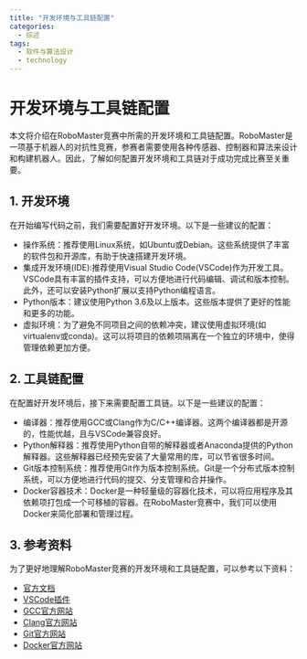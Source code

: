 ```yaml
---  
title: "开发环境与工具链配置"  
categories:  
  - 综述  
tags: 
  - 软件与算法设计 
  - technology  
---  
```


# 开发环境与工具链配置

本文将介绍在RoboMaster竞赛中所需的开发环境和工具链配置。RoboMaster是一项基于机器人的对抗性竞赛，参赛者需要使用各种传感器、控制器和算法来设计和构建机器人。因此，了解如何配置开发环境和工具链对于成功完成比赛至关重要。

## 1. 开发环境

在开始编写代码之前，我们需要配置好开发环境。以下是一些建议的配置：

- 操作系统：推荐使用Linux系统，如Ubuntu或Debian。这些系统提供了丰富的软件包和开源库，有助于快速搭建开发环境。
- 集成开发环境(IDE):推荐使用Visual Studio Code(VSCode)作为开发工具。VSCode具有丰富的插件支持，可以方便地进行代码编辑、调试和版本控制。此外，还可以安装Python扩展以支持Python编程语言。
- Python版本：建议使用Python 3.6及以上版本。这些版本提供了更好的性能和更多的功能。
- 虚拟环境：为了避免不同项目之间的依赖冲突，建议使用虚拟环境(如virtualenv或conda)。这可以将项目的依赖项隔离在一个独立的环境中，使得管理依赖更加方便。

## 2. 工具链配置

在配置好开发环境后，接下来需要配置工具链。以下是一些建议的配置：

- 编译器：推荐使用GCC或Clang作为C/C++编译器。这两个编译器都是开源的，性能优越，且与VSCode兼容良好。
- Python解释器：推荐使用Python自带的解释器或者Anaconda提供的Python解释器。这些解释器已经预先安装了大量常用的库，可以节省很多时间。
- Git版本控制系统：推荐使用Git作为版本控制系统。Git是一个分布式版本控制系统，可以方便地进行代码的提交、分支管理和合并操作。
- Docker容器技术：Docker是一种轻量级的容器化技术，可以将应用程序及其依赖项打包成一个可移植的容器。在RoboMaster竞赛中，我们可以使用Docker来简化部署和管理过程。

## 3. 参考资料

为了更好地理解RoboMaster竞赛的开发环境和工具链配置，可以参考以下资料：

- [官方文档](https://robomaster.com.cn/zh-cn/manuals/user/index.html)
- [VSCode插件](https://marketplace.visualstudio.com/items?itemName=ms-python.python)
- [GCC官方网站](https://gcc.gnu.org/)
- [Clang官方网站](https://clang.llvm.org/)
- [Git官方网站](https://git-scm.com/)
- [Docker官方网站](https://www.docker.com/) 
